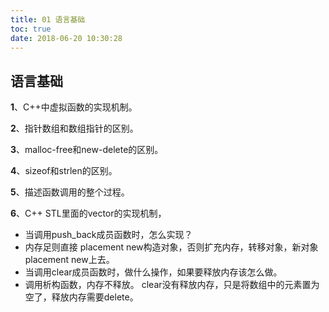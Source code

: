 ```yaml
---
title: 01 语言基础
toc: true
date: 2018-06-20 10:30:28
---
```

## 语言基础

**1**、C++中虚拟函数的实现机制。

**2**、指针数组和数组指针的区别。

**3**、malloc-free和new-delete的区别。

**4**、sizeof和strlen的区别。

**5**、描述函数调用的整个过程。

**6**、C++ STL里面的vector的实现机制，
 - 当调用push_back成员函数时，怎么实现？
- 内存足则直接 placement new构造对象，否则扩充内存，转移对象，新对象placement new上去。
 - 当调用clear成员函数时，做什么操作，如果要释放内存该怎么做。
- 调用析构函数，内存不释放。 clear没有释放内存，只是将数组中的元素置为空了，释放内存需要delete。



